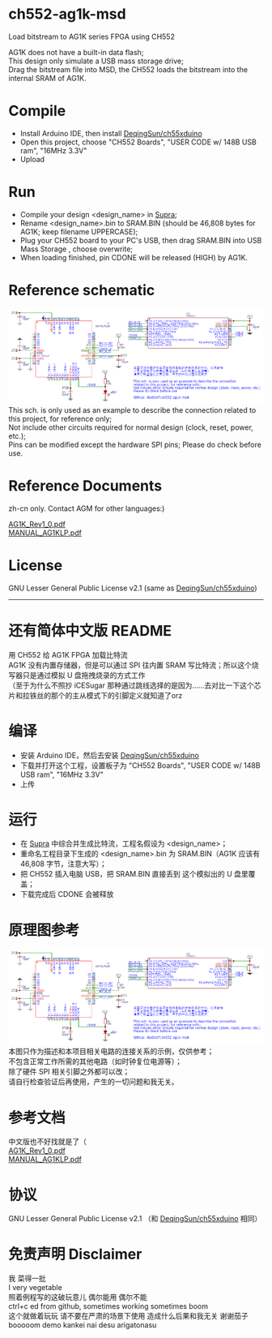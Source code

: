 # ch552-ag1k-msd
Load bitstream to AG1K series FPGA using CH552

AG1K does not have a built-in data flash;  
This design only simulate a USB mass storage drive;   
Drag the bitstream file into MSD, the CH552 loads the bitstream into the internal SRAM of AG1K.

# Compile 
 - Install Arduino IDE, then install [DeqingSun/ch55xduino](https://github.com/DeqingSun/ch55xduino)
 - Open this project, choose "CH552 Boards", "USER CODE w/ 148B USB ram", "16MHz 3.3V"
 - Upload

# Run 
 - Compile your design <design_name> in [Supra](http://www.alta-gate.com/);
 - Rename <design_name>.bin to SRAM.BIN (should be 46,808 bytes for AG1K; keep filename UPPERCASE);
 - Plug your CH552 board to your PC's USB, then drag SRAM.BIN into USB Mass Storage <AG1K MSD>, choose overwrite;
 - When loading finished, pin CDONE will be released (HIGH) by AG1K.

# Reference schematic
![Schematic_2021-11-19.png](https://github.com/libc0607/ch552-ag1k-msd/blob/main/pic/Schematic_2021-11-19.png?raw=true)  
This sch. is only used as an example to describe the connection related to this project, for reference only;  
Not include other circuits required for normal design (clock, reset, power, etc.);  
Pins can be modified except the hardware SPI pins; 
Please do check before use.  
  
# Reference Documents
zh-cn only. Contact AGM for other languages:)  
  
[AG1K_Rev1_0.pdf](https://github.com/libc0607/ch552-ag1k-msd/blob/main/refdocs/AG1K_Rev1_0.pdf)  
[MANUAL_AG1KLP.pdf](https://github.com/libc0607/ch552-ag1k-msd/blob/main/refdocs/MANUAL_AG1KLP.pdf)  
  
# License 
GNU Lesser General Public License v2.1  (same as [DeqingSun/ch55xduino](https://github.com/DeqingSun/ch55xduino))
  
---
  
# 还有简体中文版 README

用 CH552 给 AG1K FPGA 加载比特流  
AG1K 没有内置存储器，但是可以通过 SPI 往内置 SRAM 写比特流；所以这个烧写器只是通过模拟 U 盘拖拽烧录的方式工作   
（至于为什么不照抄 iCESugar 那种通过跳线选择的是因为……去对比一下这个芯片和拉铁丝的那个的主从模式下的引脚定义就知道了orz  

# 编译
 - 安装 Arduino IDE，然后去安装 [DeqingSun/ch55xduino](https://github.com/DeqingSun/ch55xduino)  
 - 下载并打开这个工程，设置板子为 "CH552 Boards", "USER CODE w/ 148B USB ram", "16MHz 3.3V" 
 - 上传

# 运行
 - 在 [Supra](http://www.alta-gate.com/) 中综合并生成比特流，工程名假设为 <design_name>；
 - 重命名工程目录下生成的 <design_name>.bin 为 SRAM.BIN（AG1K 应该有 46,808 字节，注意大写）；
 - 把 CH552 插入电脑 USB，把 SRAM.BIN 直接丢到 <AG1K MSD> 这个模拟出的 U 盘里覆盖；
 - 下载完成后 CDONE 会被释放
  
# 原理图参考
![Schematic_2021-11-19.png](https://github.com/libc0607/ch552-ag1k-msd/blob/main/pic/Schematic_2021-11-19.png?raw=true)  
本图只作为描述和本项目相关电路的连接关系的示例，仅供参考；  
不包含正常工作所需的其他电路（如时钟复位电源等）；  
除了硬件 SPI 相关引脚之外都可以改；  
请自行检查验证后再使用，产生的一切问题和我无关。  
  
# 参考文档
中文版也不好找就是了（  
[AG1K_Rev1_0.pdf](https://github.com/libc0607/ch552-ag1k-msd/blob/main/refdocs/AG1K_Rev1_0.pdf)  
[MANUAL_AG1KLP.pdf](https://github.com/libc0607/ch552-ag1k-msd/blob/main/refdocs/MANUAL_AG1KLP.pdf)  


  
# 协议 
GNU Lesser General Public License v2.1  （和 [DeqingSun/ch55xduino](https://github.com/DeqingSun/ch55xduino) 相同）

# 免责声明 Disclaimer  
我 菜得一批  
I very vegetable  
照着例程写的这破玩意儿 偶尔能用 偶尔不能  
ctrl+c ed from github, sometimes working sometimes boom  
这个就做着玩玩 请不要在严肃的场景下使用 造成什么后果和我无关 谢谢茄子  
booooom demo kankei nai desu arigatonasu  
